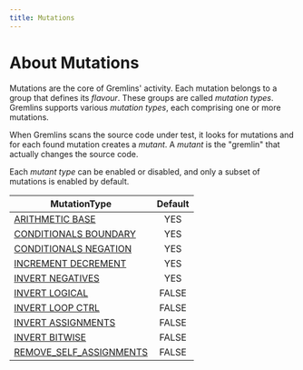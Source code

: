 ```yaml
---
title: Mutations
---
```


# About Mutations

Mutations are the core of Gremlins' activity. Each mutation belongs to a group that defines its _flavour_. These
groups are called _mutation types_. Gremlins supports various _mutation types_, each comprising one or more mutations.

When Gremlins scans the source code under test, it looks for mutations and for each found mutation creates a _mutant_.
A _mutant_ is the "gremlin" that actually changes the source code.

Each _mutant type_ can be enabled or disabled, and only a subset of mutations is enabled by default.

| MutationType                                           | Default |
|--------------------------------------------------------|:-------:|
| [ARITHMETIC BASE](arithmetic_base.md)                  |   YES   |
| [CONDITIONALS BOUNDARY](conditionals_boundary.md)      |   YES   |
| [CONDITIONALS NEGATION](conditionals_negation.md)      |   YES   |
| [INCREMENT DECREMENT](increment_decrement.md)          |   YES   |
| [INVERT NEGATIVES ](invert_negatives.md)               |   YES   |
| [INVERT LOGICAL ](invert_logical.md)                   |  FALSE  |
| [INVERT LOOP CTRL ](invert_loop.md)                    |  FALSE  |
| [INVERT ASSIGNMENTS ](invert_assignments.md)           |  FALSE  |
| [INVERT BITWISE ](invert_bitwise.md)                   |  FALSE  |
| [REMOVE_SELF_ASSIGNMENTS ](remove_self_assignments.md) |  FALSE  |

